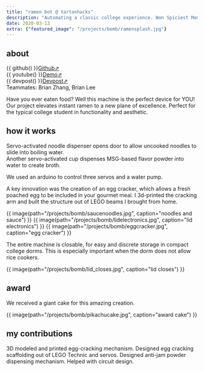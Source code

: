 ```yaml
---
title: "ramen bot @ tartanhacks"
description: "Automating a classic college experience. Won Spiciest Meme Award."
date: 2020-03-13
extra: {"featured_image": "/projects/bomb/ramensplash.jpg"}
---
```


## about

{{ github() }}[Github⇗](https://github.com/atomicapple0/ramen_bot)  
{{ youtube() }}[Demo⇗](https://www.youtube.com/watch?v=7We7kzvptaM)  
{{ devpost() }}[Devpost⇗](https://devpost.com/software/its-the-bomb)  
Teammates: Brian Zhang, Brian Lee

Have you ever eaten food? Well this machine is the perfect device for YOU! Our project elevates instant ramen to a new plane of excellence. Perfect for the typical college student in functionality and aesthetic.

## how it works

Servo-activated noodle dispenser opens door to allow uncooked noodles to slide into boiling water.  
Another servo-activated cup dispenses MSG-based flavor powder into water to create broth.  

We used an arduino to control three servos and a water pump.

A key innovation was the creation of an egg cracker, which allows a fresh poached egg to be included in your gourmet meal. I 3d-printed the cracking arm and built the structure out of LEGO beams I brought from home.

{{ image(path="/projects/bomb/saucenoodles.jpg", caption="noodles and sauce") }}
{{ image(path="/projects/bomb/lidelectronics.jpg", caption="lid electronics") }}
{{ image(path="/projects/bomb/eggcracker.jpg", caption="egg cracker") }}


The entire machine is closable, for easy and discrete storage in compact college dorms. This is especially important when the dorm does not allow rice cookers.

{{ image(path="/projects/bomb/lid_closes.jpg", caption="lid closes") }}

## award

We received a giant cake for this amazing creation.

{{ image(path="/projects/bomb/pikachucake.jpg", caption="award cake") }}

## my contributions

3D modeled and printed egg-cracking mechanism. Designed egg cracking scaffolding out of LEGO Technic and servos. Designed anti-jam powder dispensing mechanism. Helped with circuit design. 